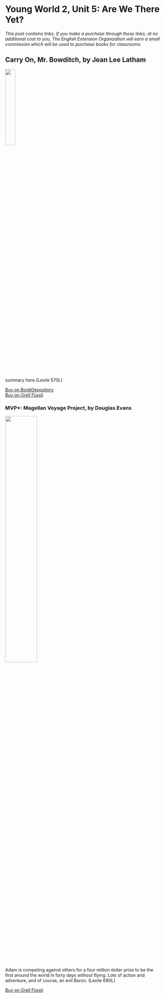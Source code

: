 # Young World 2, Unit 5: Are We There Yet?

*This post contains links. If you make a purchase through these links, at no additional cost to you, The English Extension Organization will earn a small commission which will be used to purchase books for classrooms.*



## Carry On, Mr. Bowditch, by Jean Lee Latham

<img src="https://imgur.com/6rfoBak.png" width="25%" />

summary here.(Lexile 570L)

<a href="https://www.bookdepository.com/Carry-On-Mr-Bowditch-Jean-Lee-Latham/9780618250745?ref=grid-view&qid=1665843551689&sr=1-1" rel="nofollow"> Buy on BookDepository</a>  
<a href="https://www.orellfuessli.ch/shop/home/artikeldetails/A1006158349" rel="nofollow">Buy on Orell Füssli</a>

### MVP*: Magellan Voyage Project, by Douglas Evans

<img src="https://i.imgur.com/n6FEYvP.png" width="45%" />

Adam is competing against others for a four million dollar prize to be the first around the world in forty days without flying.  Lots of action and adventure, and of course, an evil Baron.  (Lexile 690L)


<a href="https://www.orellfuessli.ch/shop/home/artikeldetails/A1004888026" rel="nofollow">Buy on Orell Füssli</a>


<!--stackedit_data:
eyJoaXN0b3J5IjpbMTUwNDQ0OTEwOCwtMTc2NDg5MDExMiw5OD
U2MTIzMTcsMzU3Njc0MzIwLC0xNDY4NjIxNDc1XX0=
-->